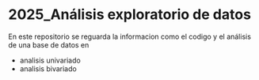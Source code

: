 # 2025_Análisis exploratorio de datos 
En este repositorio se reguarda la informacion como el codigo y el análisis de una base de datos en
- analisis univariado
- analisis bivariado
